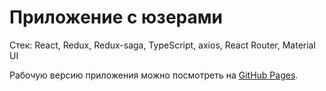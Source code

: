 # Приложение с юзерами

Стек: React, Redux, Redux-saga, TypeScript, axios, React Router, Material UI

Рабочую версию приложения можно посмотреть на [GitHub Pages](https://066den.github.io/merehead/).
